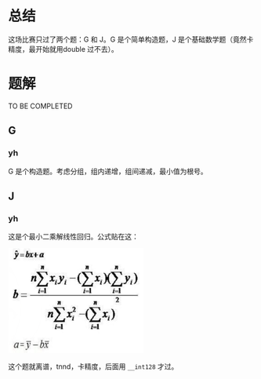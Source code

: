 # 总结

这场比赛只过了两个题：G 和 J。G 是个简单构造题，J 是个基础数学题（竟然卡精度，最开始就用double 过不去）。



# 题解

TO BE COMPLETED

## G

### yh

G 是个构造题。考虑分组，组内递增，组间递减，最小值为根号。

## J

### yh

这是个最小二乘解线性回归。公式贴在这：

![image-20220724003914466](README.assets/image-20220724003914466.png)

这个题就离谱，tnnd，卡精度，后面用 `__int128` 才过。